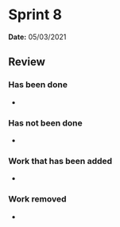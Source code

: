 # Sprint 8

**Date:** 05/03/2021

## Review

### Has been done

- 

### Has not been done

- 

### Work that has been added

- 

### Work removed

- 

